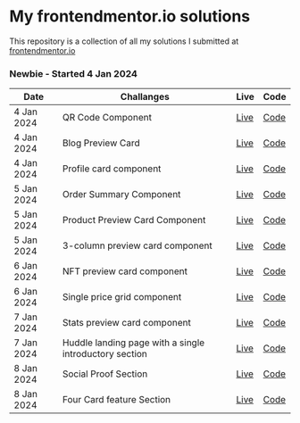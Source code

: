 # My frontendmentor.io solutions

This repository is a collection of all my solutions I submitted at [frontendmentor.io ](https://www.frontendmentor.io/)

### Newbie - Started 4 Jan 2024

| Date  | Challanges | Live|  Code| 
| --- | -- |  -- | --  |
| 4 Jan 2024 | QR Code Component | [Live](https://friendly-cheesecake-fe502b.netlify.app) | [Code](https://github.com/madhavan-ts/FrontendMentors-Challenges/tree/e6c6f713554a290d06b570919c9e65f5383f1443/QR%20code%20component) |
| 4 Jan 2024 | Blog Preview Card | [Live](https://rainbow-rugelach-52872f.netlify.app/) | [Code](https://github.com/madhavan-ts/FrontendMentors-Challenges/tree/e6c6f713554a290d06b570919c9e65f5383f1443/Blog%20preview%20card) |
| 4 Jan 2024 | Profile card component  | [Live](https://charming-pegasus-94d48b.netlify.app) | [Code](https://github.com/madhavan-ts/FrontendMentors-Challenges/tree/e6c6f713554a290d06b570919c9e65f5383f1443/Profile%20card%20component) |
| 5 Jan 2024 | Order Summary Component | [Live](https://beautiful-pavlova-226b6c.netlify.app) | [Code](https://github.com/madhavan-ts/FrontendMentors-Challenges/tree/e6c6f713554a290d06b570919c9e65f5383f1443/Order%20summary%20component) |
| 5 Jan 2024 | Product Preview Card Component | [Live](https://visionary-begonia-ef50c5.netlify.app) | [Code](https://github.com/madhavan-ts/FrontendMentors-Challenges/tree/e6c6f713554a290d06b570919c9e65f5383f1443/Product%20preview%20card%20component) |
| 5 Jan 2024 | 3-column preview card component  | [Live](https://dulcet-tanuki-ca8717.netlify.app/) | [Code](https://github.com/madhavan-ts/FrontendMentors-Challenges/tree/e6c6f713554a290d06b570919c9e65f5383f1443/3%20Column%20preview%20card%20component) |
| 6 Jan 2024 | NFT preview card component | [Live](https://visionary-baklava-76ad8d.netlify.app) | [Code](https://github.com/madhavan-ts/FrontendMentors-Challenges/tree/e6c6f713554a290d06b570919c9e65f5383f1443/NFT%20preview%20card%20component) |
| 6 Jan 2024 | Single price grid component | [Live](https://calm-twilight-68f769.netlify.app) | [Code](https://github.com/madhavan-ts/FrontendMentors-Challenges/tree/e6c6f713554a290d06b570919c9e65f5383f1443/Single%20price%20grid%20component) |
| 7 Jan 2024 | Stats preview card component | [Live](https://tubular-tapioca-8c6da0.netlify.app) | [Code](https://github.com/madhavan-ts/FrontendMentors-Challenges/tree/e6c6f713554a290d06b570919c9e65f5383f1443/Stats%20preview%20card%20component) |
| 7 Jan 2024 | Huddle landing page with a single introductory section | [Live](https://adorable-brioche-75f693.netlify.app) | [Code](https://github.com/madhavan-ts/FrontendMentors-Challenges/tree/e6c6f713554a290d06b570919c9e65f5383f1443/Huddle%20landing%20page%20with%20single%20introductory%20section) |
| 8 Jan 2024 | Social Proof Section | [Live](https://adorable-rabanadas-7d234a.netlify.app/) | [Code](https://github.com/madhavan-ts/FrontendMentors-Challenges/tree/0465b1255d1ea7106b1428bf78bae7a8041de080/Social%20proof%20section) |
| 8 Jan 2024 | Four Card feature Section | [Live](https://magical-salamander-26b1a3.netlify.app/) | [Code](https://github.com/madhavan-ts/FrontendMentors-Challenges/tree/4e3242dc44d46eabb2327d18e214651f32d17c68/Four%20card%20feature%20section) |

